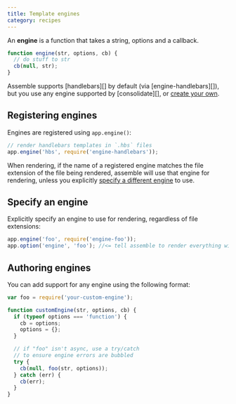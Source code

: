 ```yaml
---
title: Template engines
category: recipes
---
```


An **engine** is a function that takes a string, options and a callback.

```js
function engine(str, options, cb) {
  // do stuff to str
  cb(null, str);
}
```

Assemble supports [handlebars][] by default (via [engine-handlebars][]), but you use any engine supported by [consolidate][], or [create your own](#authoring-engines).

## Registering engines

Engines are registered using `app.engine()`:

```js
// render handlebars templates in `.hbs` files
app.engine('hbs', require('engine-handlebars'));
```

When rendering, if the name of a registered engine matches the file extension of the file being rendered, assemble will use that engine for rendering, unless you explicitly [specify a different engine](#specify-an-engine) to use.


## Specify an engine

Explicitly specify an engine to use for rendering, regardless of file extensions:

```js
app.engine('foo', require('engine-foo'));
app.option('engine', 'foo'); //<= tell assemble to render everything with engine-foo
```

## Authoring engines

You can add support for any engine using the following format:

```js
var foo = require('your-custom-engine');

function customEngine(str, options, cb) {
  if (typeof options === 'function') {
    cb = options;
    options = {};
  }

  // if "foo" isn't async, use a try/catch
  // to ensure engine errors are bubbled
  try {
    cb(null, foo(str, options));
  } catch (err) {
    cb(err);
  }
}
```
